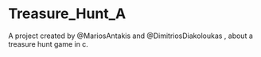 # Treasure_Hunt_A
A project created by @MariosAntakis and @DimitriosDiakoloukas , about a treasure hunt game in c.

